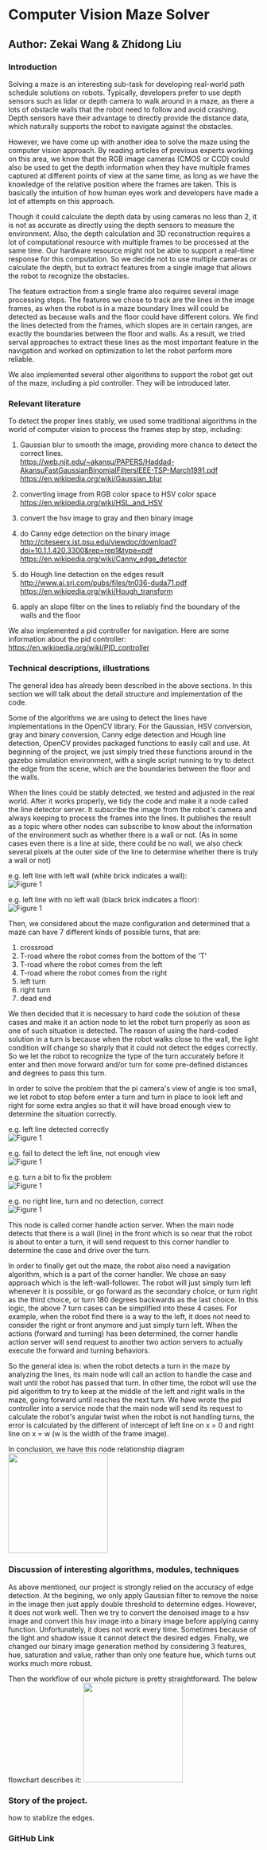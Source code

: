 # Computer Vision Maze Solver

## Author: Zekai Wang & Zhidong Liu

### Introduction

Solving a maze is an interesting sub-task for developing real-world path schedule solutions on robots. Typically, developers prefer to use depth sensors such as lidar or depth camera to walk around in a maze, as there a lots of obstacle walls that the robot need to follow and avoid crashing. Depth sensors have their advantage to directly provide the distance data, which naturally supports the robot to navigate against the obstacles.  

However, we have come up with another idea to solve the maze using the computer vision approach. By reading articles of previous experts working on this area, we know that the RGB image cameras (CMOS or CCD) could also be used to get the depth information when they have multiple frames captured at different points of view at the same time, as long as we have the knowledge of the relative position where the frames are taken. This is basically the intuition of how human eyes work and developers have made a lot of attempts on this approach.  

Though it could calculate the depth data by using cameras no less than 2, it is not as accurate as directly using the depth sensors to measure the environment. Also, the depth calculation and 3D reconstruction requires a lot of computational resource with multiple frames to be processed at the same time. Our hardware resource might not be able to support a real-time response for this computation. So we decide not to use multiple cameras or calculate the depth, but to extract features from a single image that allows the robot to recognize the obstacles.  

The feature extraction from a single frame also requires several image processing steps. The features we chose to track are the lines in the image frames, as when the robot is in a maze boundary lines will could be detected as because walls and the floor could have different colors. We find the lines detected from the frames, which slopes are in certain ranges, are exactly the boundaries between the floor and walls. As a result, we tried serval approaches to extract these lines as the most important feature in the navigation and worked on optimization to let the robot perform more reliable.  

We also implemented several other algorithms to support the robot get out of the maze, including a pid controller. They will be introduced later.

### Relevant literature

To detect the proper lines stably, we used some traditional algorithms in the world of computer vision to process the frames step by step, including:  

1. Gaussian blur to smooth the image, providing more chance to detect the correct lines.  
https://web.njit.edu/~akansu/PAPERS/Haddad-AkansuFastGaussianBinomialFiltersIEEE-TSP-March1991.pdf  
https://en.wikipedia.org/wiki/Gaussian_blur  

2. converting image from RGB color space to HSV color space  
https://en.wikipedia.org/wiki/HSL_and_HSV  

3. convert the hsv image to gray and then binary image  

4. do Canny edge detection on the binary image  
http://citeseerx.ist.psu.edu/viewdoc/download?doi=10.1.1.420.3300&rep=rep1&type=pdf
https://en.wikipedia.org/wiki/Canny_edge_detector

5. do Hough line detection on the edges result  
http://www.ai.sri.com/pubs/files/tn036-duda71.pdf
https://en.wikipedia.org/wiki/Hough_transform

6. apply an slope filter on the lines to reliably find the boundary of the walls and the floor
   
We also implemented a pid controller for navigation. Here are some information about the pid controller:
https://en.wikipedia.org/wiki/PID_controller

### Technical descriptions, illustrations

The general idea has already been described in the above sections. In this section we will talk about the detail structure and implementation of the code.  

Some of the algorithms we are using to detect the lines have implementations in the OpenCV library. For the Gaussian, HSV conversion, gray and binary conversion, Canny edge detection and Hough line detection, OpenCV provides packaged functions to easily call and use. At beginning of the project, we just simply tried these functions around in the gazebo simulation environment, with a single script running to try to detect the edge from the scene, which are the boundaries between the floor and the walls.  

When the lines could be stably detected, we tested and adjusted in the real world. After it works properly, we tidy the code and make it a node called the line detector server. It subscribe the image from the robot's camera and always keeping to process the frames into the lines. It publishes the result as a topic where other nodes can subscribe to know about the information of the environment such as whether there is a wall or not. (As in some cases even there is a line at side, there could be no wall, we also check several pixels at the outer side of the line to determine whether there is truly a wall or not)

e.g. left line with left wall (white brick indicates a wall):  
![Figure 1](../images/cv_maze/20191216162333.png)

e.g. left line with no left wall (black brick indicates a floor):  
![Figure 1](../images/cv_maze/20191216162518.png)

Then, we considered about the maze configuration and determined that a maze can have 7 different kinds of possible turns, that are:  

1. crossroad
2. T-road where the robot comes from the bottom of the 'T'
3. T-road where the robot comes from the left
4. T-road where the robot comes from the right
5. left turn
6. right turn
7. dead end

We then decided that it is necessary to hard code the solution of these cases and make it an action node to let the robot turn properly as soon as one of such situation is detected. The reason of using the hard-coded solution in a turn is because when the robot walks close to the wall, the light condition will change so sharply that it could not detect the edges correctly. So we let the robot to recognize the type of the turn accurately before it enter and then move forward and/or turn for some pre-defined distances and degrees to pass this turn.  

In order to solve the problem that the pi camera's view of angle is too small, we let robot to stop before enter a turn and turn in place to look left and right for some extra angles so that it will have broad enough view to determine the situation correctly.  

e.g. left line detected correctly  
![Figure 1](../images/cv_maze/20191216163119.png)

e.g. fail to detect the left line, not enough view  
![Figure 1](../images/cv_maze/20191216163144.png)

e.g. turn a bit to fix the problem  
![Figure 1](../images/cv_maze/20191216163157.png)

e.g. no right line, turn and no detection, correct  
![Figure 1](../images/cv_maze/20191216163218.png)

This node is called corner handle action server. When the main node detects that there is a wall (line) in the front which is so near that the robot is about to enter a turn, it will send request to this corner handler to determine the case and drive over the turn.

In order to finally get out the maze, the robot also need a navigation algorithm, which is a part of the corner handler. We chose an easy approach which is the left-wall-follower. The robot will just simply turn left whenever it is possible, or go forward as the secondary choice, or turn right as the third choice, or turn 180 degrees backwards as the last choice. In this logic, the above 7 turn cases can be simplified into these 4 cases. For example, when the robot find there is a way to the left, it does not need to consider the right or front anymore and just simply turn left. When the actions (forward and turning) has been determined, the corner handle action server will send request to another two action servers to actually execute the forward and turning behaviors.

So the general idea is: when the robot detects a turn in the maze by analyzing the lines, its main node will call an action to handle the case and wait until the robot has passed that turn. In other time, the robot will use the pid algorithm to try to keep at the middle of the left and right walls in the maze, going forward until reaches the next turn. We have wrote the pid controller into a service node that the main node will send its request to calculate the robot's angular twist when the robot is not handling turns,  the error is calculated by the different of intercept of left line on x = 0 and right line on x = w (w is the width of the frame image).

In conclusion, we have this node relationship diagram  
<img src="../images/cv_maze/node_diagram.PNG" width="200">

### Discussion of interesting algorithms, modules, techniques
As above mentioned, our project is strongly relied on the accuracy of edge detection. At the begining, we only apply Gaussian filter to remove the noise in the image then just apply double threshold to determine edges. However, it does not work well. Then we try to convert the denoised  image to a hsv image and convert this hsv image into a binary image before applying canny function. Unfortunately, it does not work every time. Sometimes because of the light and shadow issue it cannot detect the desired edges. Finally, we changed our binary image generation method by considering 3 features, hue, saturation and value, rather than only one feature hue, which turns out works much more robust.

Then the workflow of our whole picture is pretty straightforward. The below flowchart describes it:
<img src="../images/cv_maze/workflow.PNG" width="200">

### Story of the project.
how to stablize the edges. 

### GitHub Link